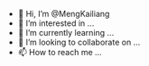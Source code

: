 - 👋 Hi, I’m @MengKailiang
- 👀 I’m interested in ...
- 🌱 I’m currently learning ...
- 💞️ I’m looking to collaborate on ...
- 📫 How to reach me ...

<!---
MengKailiang/MengKailiang is a ✨ special ✨ repository because its `README.md` (this file) appears on your GitHub profile.
You can click the Preview link to take a look at your changes.
--->
